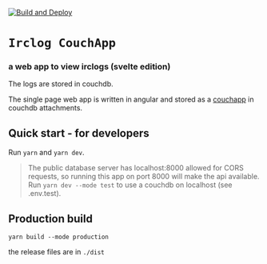 [![Build and Deploy](https://github.com/irclogs/svelte/workflows/Build%20and%20Deploy/badge.svg)](https://github.com/irclogs/svelte/actions)

# `Irclog CouchApp`
### a web app to view irclogs (svelte edition)

The logs are stored in couchdb.

The single page web app is written in angular and stored as a
[couchapp](https://github.com/irclogs/couchapp)
in couchdb attachments.

## Quick start - for developers

Run `yarn` and `yarn dev`.

> The public database server has localhost:8000 allowed for CORS requests, so running this app on port 8000
> will make the api available. Run `yarn dev --mode test` to use a couchdb on localhost (see .env.test).

## Production build

```
yarn build --mode production
```
the release files are in `./dist`
